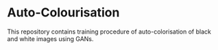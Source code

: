 # Auto-Colourisation
This repository contains training procedure of auto-colorisation of black and white images using GANs.
